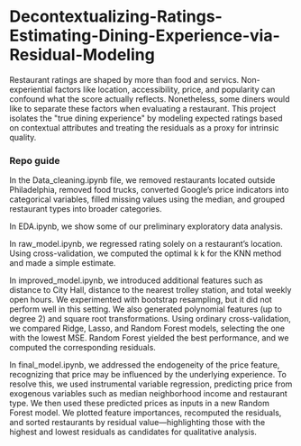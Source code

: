 # Decontextualizing-Ratings-Estimating-Dining-Experience-via-Residual-Modeling
Restaurant ratings are shaped by more than food and servics. Non-experiential factors like location, accessibility, price, and popularity can confound what the score actually reflects. Nonetheless, some diners would like to separate these factors when evaluating a restaurant. This project isolates the "true dining experience" by modeling expected ratings based on contextual attributes and treating the residuals as a proxy for intrinsic quality.

### Repo guide
In the Data_cleaning.ipynb file, we removed restaurants located outside Philadelphia, removed food trucks, converted Google’s price indicators into categorical variables, filled missing values using the median, and grouped restaurant types into broader categories.

In EDA.ipynb, we show some of our preliminary exploratory data analysis. 

In raw_model.ipynb, we regressed rating solely on a restaurant’s location. Using cross-validation, we computed the optimal 
k
k for the KNN method and made a simple estimate.

In improved_model.ipynb, we introduced additional features such as distance to City Hall, distance to the nearest trolley station, and total weekly open hours. We experimented with bootstrap resampling, but it did not perform well in this setting. We also generated polynomial features (up to degree 2) and square root transformations. Using ordinary cross-validation, we compared Ridge, Lasso, and Random Forest models, selecting the one with the lowest MSE. Random Forest yielded the best performance, and we computed the corresponding residuals.

In final_model.ipynb, we addressed the endogeneity of the price feature, recognizing that price may be influenced by the underlying experience. To resolve this, we used instrumental variable regression, predicting price from exogenous variables such as median neighborhood income and restaurant type. We then used these predicted prices as inputs in a new Random Forest model. We plotted feature importances, recomputed the residuals, and sorted restaurants by residual value—highlighting those with the highest and lowest residuals as candidates for qualitative analysis.
